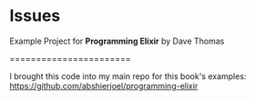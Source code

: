 # Issues

Example Project for **Programming Elixir** by Dave Thomas

=======================

I brought this code into my main repo for this book's examples: https://github.com/abshierjoel/programming-elixir
